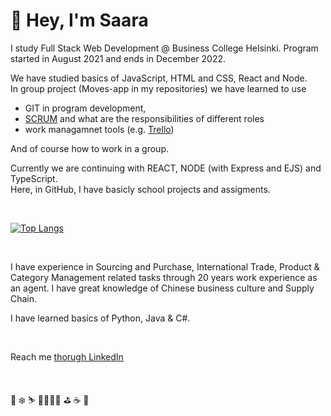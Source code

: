# 👋 Hey, I'm Saara 
  
  
I study Full Stack Web Development @ Business College Helsinki. Program started in August 2021 and ends in December 2022.  
  
  
We have studied basics of JavaScript, HTML and CSS, React and Node.  
In group project (Moves-app in my repositories) we have learned to use 
- GIT in program development, 
- [SCRUM](https://www.scrum.org/) and what are the responsibilities of different roles
- work managamnet tools (e.g. [Trello](https://trello.com/en)) 

And of course how to work in a group. 
  
  
Currently we are continuing with REACT, NODE (with Express and EJS) and TypeScript.  
Here, in GitHub, I have basicly school projects and assigments.  

  
 &nbsp;  
 
 
 [![Top Langs](https://github-readme-stats.vercel.app/api/top-langs/?username=SaaraLeppis&theme=chartreuse-dark&layout=compact)](https://github.com/SaaraLeppis/github-readme-stats)

<!-- Statistics: https://github.com/anuraghazra/github-readme-stats -->

 &nbsp;  
 
I have experience in Sourcing and Purchase, International Trade, Product & Category Management related tasks through 20 years work experience as an agent. I have great knowledge of Chinese business culture and Supply Chain. 


I have learned basics of Python, Java & C#. 
  
 &nbsp;  
 
Reach me [thorugh LinkedIn](linkedin.com/in/saara-leppihalme) 

 &nbsp;  
 
🎿 ❄️ ⛷️   🏃‍♀️🌲🌳    ⛳    ☕   🐶


<!-- Emojis: https://www.webfx.com/tools/emoji-cheat-sheet/ -->
